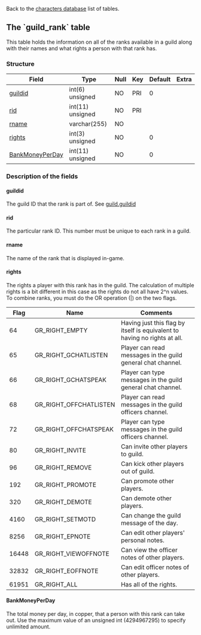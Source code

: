 Back to the [characters database](charactersdb_struct) list of tables.

The \`guild\_rank\` table
-------------------------

This table holds the information on all of the ranks available in a guild along with their names and what rights a person with that rank has.

### Structure

| **Field**                                     | **Type**         | **Null** | **Key** | **Default** | **Extra** |
|-----------------------------------------------|------------------|----------|---------|-------------|-----------|
| [guildid](Guild_rank#guildid)                 | int(6) unsigned  | NO       | PRI     | 0           |           |
| [rid](Guild_rank#rid)                         | int(11) unsigned | NO       | PRI     |             |           |
| [rname](Guild_rank#rname)                     | varchar(255)     | NO       |         |             |           |
| [rights](Guild_rank#rights)                   | int(3) unsigned  | NO       |         | 0           |           |
| [BankMoneyPerDay](Guild_rank#bankmoneyperday) | int(11) unsigned | NO       |         | 0           |           |

### Description of the fields

#### guildid

The guild ID that the rank is part of. See [guild.guildid](guild#guildid)

#### rid

The particular rank ID. This number must be unique to each rank in a guild.

#### rname

The name of the rank that is displayed in-game.

#### rights

The rights a player with this rank has in the guild. The calculation of multiple rights is a bit different in this case as the rights do not all have 2^n values. To combine ranks, you must do the OR operation (|) on the two flags.

<table>
<colgroup>
<col width="7%" />
<col width="24%" />
<col width="68%" />
</colgroup>
<thead>
<tr class="header">
<th>Flag</th>
<th>Name</th>
<th>Comments</th>
</tr>
</thead>
<tbody>
<tr class="odd">
<td>64</td>
<td>GR_RIGHT_EMPTY</td>
<td>Having just this flag by itself is equivalent to having no rights at all.</td>
</tr>
<tr class="even">
<td>65</td>
<td>GR_RIGHT_GCHATLISTEN</td>
<td>Player can read messages in the guild general chat channel.</td>
</tr>
<tr class="odd">
<td>66</td>
<td>GR_RIGHT_GCHATSPEAK</td>
<td>Player can type messages in the guild general chat channel.</td>
</tr>
<tr class="even">
<td>68</td>
<td>GR_RIGHT_OFFCHATLISTEN</td>
<td>Player can read messages in the guild officers channel.</td>
</tr>
<tr class="odd">
<td>72</td>
<td>GR_RIGHT_OFFCHATSPEAK</td>
<td>Player can type messages in the guild officers channel.</td>
</tr>
<tr class="even">
<td>80</td>
<td>GR_RIGHT_INVITE</td>
<td>Can invite other players to guild.</td>
</tr>
<tr class="odd">
<td>96</td>
<td>GR_RIGHT_REMOVE</td>
<td>Can kick other players out of guild.</td>
</tr>
<tr class="even">
<td>192</td>
<td>GR_RIGHT_PROMOTE</td>
<td>Can promote other players.</td>
</tr>
<tr class="odd">
<td>320</td>
<td>GR_RIGHT_DEMOTE</td>
<td>Can demote other players.</td>
</tr>
<tr class="even">
<td>4160</td>
<td>GR_RIGHT_SETMOTD</td>
<td>Can change the guild message of the day.</td>
</tr>
<tr class="odd">
<td>8256</td>
<td>GR_RIGHT_EPNOTE</td>
<td>Can edit other players' personal notes.</td>
</tr>
<tr class="even">
<td>16448</td>
<td>GR_RIGHT_VIEWOFFNOTE</td>
<td>Can view the officer notes of other players.</td>
</tr>
<tr class="odd">
<td>32832</td>
<td>GR_RIGHT_EOFFNOTE</td>
<td>Can edit officer notes of other players.</td>
</tr>
<tr class="even">
<td>61951</td>
<td>GR_RIGHT_ALL</td>
<td>Has all of the rights.</td>
</tr>
</tbody>
</table>

#### BankMoneyPerDay

The total money per day, in copper, that a person with this rank can take out. Use the maximum value of an unsigned int (4294967295) to specify unlimited amount.
